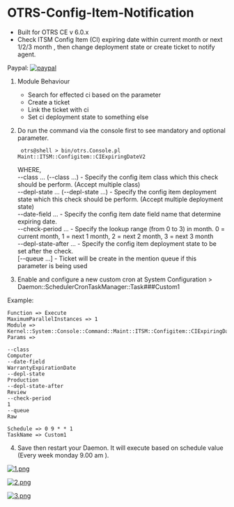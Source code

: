 # OTRS-Config-Item-Notification  
- Built for OTRS CE v 6.0.x  
- Check ITSM Config Item (CI) expiring date within current month or next 1/2/3 month , then change deployment state or create ticket to notify agent.  

Paypal: [![paypal](https://www.paypalobjects.com/en_US/i/btn/btn_donateCC_LG.gif)](https://paypal.me/MohdAzfar?locale.x=en_US)   
  
1. Module Behaviour
	
	- Search for effected ci based on the parameter
	- Create a ticket
	- Link the ticket with ci
	- Set ci deployment state to something else
	
  	
2. Do run the command via the console first to see mandatory and optional parameter. 

		otrs@shell > bin/otrs.Console.pl Maint::ITSM::Configitem::CIExpiringDateV2
  
	WHERE,  
	--class ... (--class ...)      - Specify the config item class which this check should be perform. (Accept multiple class)  
	--depl-state ... (--depl-state ...) - Specify the config item deployment state which this check should be perform. (Accept multiple deployment state)  
	--date-field ...               - Specify the config item date field name that determine expiring date.  
	--check-period ...             - Specify the lookup range (from 0 to 3) in month. 0 = current month, 1 = next 1 month, 2 = next 2 month, 3 = next 3 month  
	--depl-state-after ...         - Specify the config item deployment state to be set after the check.  
	[--queue ...]                  - Ticket will be create in the mention queue if this parameter is being used  
  
    	
3. Enable and configure a new custom cron at System Configuration > Daemon::SchedulerCronTaskManager::Task###Custom1

Example:

	Function => Execute  
	MaximumParallelInstances => 1  
	Module => Kernel::System::Console::Command::Maint::ITSM::Configitem::CIExpiringDateV2  
	Params => 
	
	--class
	Computer						
	--date-field
	WarrantyExpirationDate
	--depl-state 
	Production					
	--depl-state-after 
	Review				
	--check-period 
	1						
	--queue 
	Raw				
			
	Schedule => 0 9 * * 1  
	TaskName => Custom1

4. Save then restart your Daemon. It will execute based on schedule value (Every week monday 9.00 am ).  

[![1.png](https://i.postimg.cc/ydxBrBzZ/1.png)](https://postimg.cc/yJMwkMx1)

[![2.png](https://i.postimg.cc/G9wC2yTF/2.png)](https://postimg.cc/FkZqC1Zz)

[![3.png](https://i.postimg.cc/xdTcYw20/3.png)](https://postimg.cc/YvZpzy0V)

